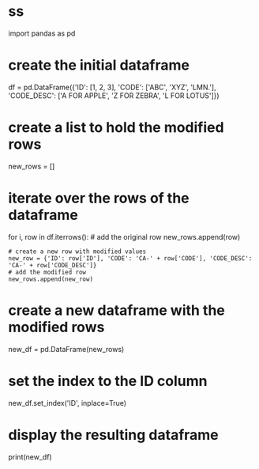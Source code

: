 # ss

import pandas as pd

# create the initial dataframe
df = pd.DataFrame({'ID': [1, 2, 3], 'CODE': ['ABC', 'XYZ', 'LMN.'], 'CODE_DESC': ['A FOR APPLE', 'Z FOR ZEBRA', 'L FOR LOTUS']})

# create a list to hold the modified rows
new_rows = []

# iterate over the rows of the dataframe
for i, row in df.iterrows():
    # add the original row
    new_rows.append(row)

    # create a new row with modified values
    new_row = {'ID': row['ID'], 'CODE': 'CA-' + row['CODE'], 'CODE_DESC': 'CA-' + row['CODE_DESC']}
    # add the modified row
    new_rows.append(new_row)

# create a new dataframe with the modified rows
new_df = pd.DataFrame(new_rows)

# set the index to the ID column
new_df.set_index('ID', inplace=True)

# display the resulting dataframe
print(new_df)

